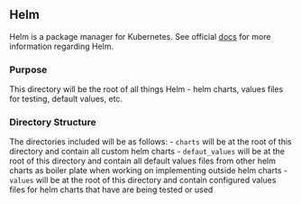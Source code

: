 ## Helm
Helm is a package manager for Kubernetes.  See official [docs](helm.sh/docs/) for more information regarding Helm.

### Purpose
This directory will be the root of all things Helm - helm charts, values files for testing, default values, etc.

### Directory Structure
The directories included will be as follows:
    - `charts` will be at the root of this directory and contain all custom helm charts
    - `defaut_values` will be at the root of this directory and contain all default values files from other helm charts as boiler plate when working on implementing outside helm charts
    - `values` will be at the root of this directory and contain configured values files for helm charts that have are being tested or used

